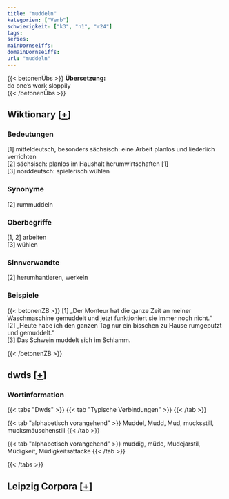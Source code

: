 ```yaml
---
title: "muddeln"
kategorien: ["Verb"]
schwierigkeit: ["k3", "h1", "r24"]
tags:
series:
mainDornseiffs:
domainDornseiffs:
url: "muddeln"
---
```


{{< betonenÜbs >}}
**Übersetzung:**  
do one’s work sloppily  
{{< /betonenÜbs >}}

## Wiktionary [[+](https://de.wiktionary.org/wiki/muddeln)]

### Bedeutungen
[1] mitteldeutsch, besonders sächsisch: eine Arbeit planlos und liederlich verrichten  
[2] sächsisch: planlos im Haushalt herumwirtschaften [1]  
[3] norddeutsch: spielerisch wühlen  

### Synonyme
[2] rummuddeln  

### Oberbegriffe
[1, 2] arbeiten  
[3] wühlen  

### Sinnverwandte
[2] herumhantieren, werkeln  

### Beispiele
{{< betonenZB >}}
[1] „Der Monteur hat die ganze Zeit an meiner Waschmaschine gemuddelt und jetzt funktioniert sie immer noch nicht.“  
[2] „Heute habe ich den ganzen Tag nur ein bisschen zu Hause rumgeputzt und gemuddelt.“  
[3] Das Schwein muddelt sich im Schlamm.  

{{< /betonenZB >}}


## dwds [[+](https://www.dwds.de/wb/muddeln)]

### Wortinformation
{{< tabs "Dwds" >}}
{{< tab "Typische Verbindungen" >}}
{{< /tab >}}

{{< tab "alphabetisch vorangehend" >}}
Muddel, Mudd, Mud, mucksstill, mucksmäuschenstill
{{< /tab >}}

{{< tab "alphabetisch vorangehend" >}}
muddig, müde, Mudejarstil, Müdigkeit, Müdigkeitsattacke
{{< /tab >}}

{{< /tabs >}}

## Leipzig Corpora [[+](https://corpora.uni-leipzig.de/en/res?word=muddeln&corpusId=deu_newscrawl-public_2018)]

